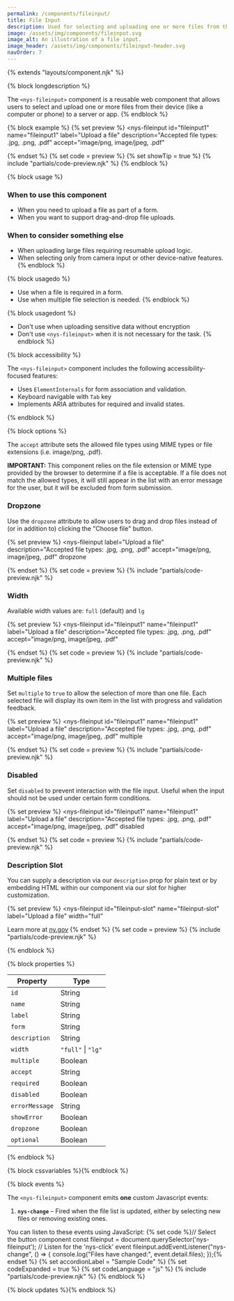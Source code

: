 ```yaml
---
permalink: /components/fileinput/
title: File Input
description: Used for selecting and uploading one or more files from the user’s device.
image: /assets/img/components/fileinput.svg
image_alt: An illustration of a file input.
image_header: /assets/img/components/fileinput-header.svg
navOrder: 7
---
```


{% extends "layouts/component.njk" %}

{% block longdescription %}

The `<nys-fileinput>` component is a reusable web component that allows users to select and upload one or more files from their device (like a computer or phone) to a server or app.
{% endblock %}

{% block example %}
{% set preview %}
<nys-fileinput
  id="fileinput1"
  name="fileinput1"
  label="Upload a file"
  description="Accepted file types: .jpg, .png, .pdf"
  accept="image/png, image/jpeg, .pdf"
></nys-fileinput>
{% endset %}
{% set code = preview %}
{% set showTip = true %}
{% include "partials/code-preview.njk" %}
{% endblock %}

{% block usage %}

### When to use this component

- When you need to upload a file as part of a form.
- When you want to support drag-and-drop file uploads.

### When to consider something else

- When uploading large files requiring resumable upload logic.
- When selecting only from camera input or other device-native features.
{% endblock %}

{% block usagedo %}

  - Use when a file is required in a form.
  - Use when multiple file selection is needed.
{% endblock %}

{% block usagedont %}

  - Don't use when uploading sensitive data without encryption
  - Don't use `<nys-fileinput>` when it is not necessary for the task.
{% endblock %}

{% block accessibility %}

The `<nys-fileinput>` component includes the following accessibility-focused features:

  - Uses `ElementInternals` for form association and validation.
  - Keyboard navigable with `Tab` key
  - Implements ARIA attributes for required and invalid states.

{% endblock %}

{% block options %}

The `accept` attribute sets the allowed file types using MIME types or file extensions (i.e. image/png, .pdf).

**IMPORTANT:** This component relies on the file extension or MIME type provided by the browser to determine if a file is acceptable. If a file does not match the allowed types, it will still appear in the list with an error message for the user, but it will be excluded from form submission.

### Dropzone
Use the `dropzone` attribute to allow users to drag and drop files instead of (or in addition to) clicking the "Choose file" button.

{% set preview %}
<nys-fileinput
  label="Upload a file"
  description="Accepted file types: .jpg, .png, .pdf"
  accept="image/png, image/jpeg, .pdf"
  dropzone
></nys-fileinput>
{% endset %}
{% set code = preview %}
{% include "partials/code-preview.njk" %}

### Width
Available width values are: `full` (default) and `lg`

{% set preview %}
<nys-fileinput
  id="fileinput1"
  name="fileinput1"
  label="Upload a file"
  description="Accepted file types: .jpg, .png, .pdf"
  accept="image/png, image/jpeg, .pdf"
></nys-fileinput>
{% endset %}
{% set code = preview %}
{% include "partials/code-preview.njk" %}

### Multiple files
Set `multiple` to `true` to allow the selection of more than one file. Each selected file will display its own item in the list with progress and validation feedback.

{% set preview %}
<nys-fileinput
  id="fileinput1"
  name="fileinput1"
  label="Upload a file"
  description="Accepted file types: .jpg, .png, .pdf"
  accept="image/png, image/jpeg, .pdf"
  multiple
></nys-fileinput>
{% endset %}
{% set code = preview %}
{% include "partials/code-preview.njk" %}

### Disabled
Set `disabled` to prevent interaction with the file input. Useful when the input should not be used under certain form conditions.

{% set preview %}
<nys-fileinput
  id="fileinput1"
  name="fileinput1"
  label="Upload a file"
  description="Accepted file types: .jpg, .png, .pdf"
  accept="image/png, image/jpeg, .pdf"
  disabled
></nys-fileinput>
{% endset %}
{% set code = preview %}
{% include "partials/code-preview.njk" %}

### Description Slot
You can supply a description via our `description` prop for plain text or by embedding HTML within our component via our slot for higher customization.

{% set preview %}
<nys-fileinput
  id="fileinput-slot"
  name="fileinput-slot"
  label="Upload a file"
  width="full"
>
  <span slot="description">
    Learn more at
    <a href="https://www.ny.gov" target="_blank" rel="noopener">ny.gov</a>
  </span>
</nys-fileinput>
{% endset %}
{% set code = preview %}
{% include "partials/code-preview.njk" %}

{% endblock %}

{% block properties %}

| Property      | Type                                                               |
|---------------|--------------------------------------------------------------------|
| `id`          | String                                                             |
| `name`        | String                                                             |
| `label`       | String                                                             |
| `form`        | String                                                             |
| `description` | String                                                             |
| `width`       | `"full"` \| `"lg"`                                                 |
| `multiple`    | Boolean                                                            |
| `accept`      | String                                                             |
| `required`    | Boolean                                                            |
| `disabled`    | Boolean                                                            |
| `errorMessage`| String                                                             |
| `showError`   | Boolean                                                            |
| `dropzone`    | Boolean                                                            |
| `optional`    | Boolean                                                            |


{% endblock %}

{% block cssvariables %}{% endblock %}


{% block events %}

The `<nys-fileinput>` component emits **one** custom Javascript events:

1.  **`nys-change`** – Fired when the file list is updated, either by selecting new files or removing existing ones.

You can listen to these events using JavaScript:
{% set code %}// Select the button component
const fileinput = document.querySelector('nys-fileinput');
// Listen for the 'nys-click' event
fileinput.addEventListener("nys-change", () => {
	console.log("Files have changed:", event.detail.files);
});{% endset %}
{% set accordionLabel = "Sample Code" %}
{% set codeExpanded = true %}
{% set codeLanguage = "js" %}
{% include "partials/code-preview.njk" %}
{% endblock %}

{% block updates %}{% endblock %}
